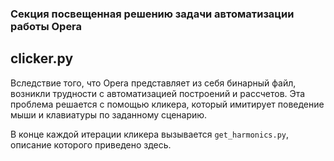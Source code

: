 ### Секция посвещенная решению задачи автоматизации работы Opera

## clicker.py

Вследствие того, что Opera представляет из себя бинарный файл, возникли трудности с автоматизацией построений и рассчетов. Эта проблема решается с помощью кликера, который имитирует поведение мыши и клавиатуры по заданному сценарию. 

В конце каждой итерации кликера вызывается ```get_harmonics.py```, описание которого приведено здесь.
